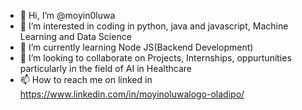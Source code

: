 - 👋 Hi, I’m @moyin0luwa
- 👀 I’m interested in coding in python, java and javascript, Machine Learning and Data Science
- 🌱 I’m currently learning  Node JS(Backend Development)
- 💞️ I’m looking to collaborate on Projects, Internships, oppurtunities particularly in the field of AI in Healthcare
- 📫 How to reach me on linked in https://www.linkedin.com/in/moyinoluwalogo-oladipo/

<!---
moyin0luwa/moyin0luwa is a ✨ special ✨ repository because its `README.md` (this file) appears on your GitHub profile.
You can click the Preview link to take a look at your changes.
--->
